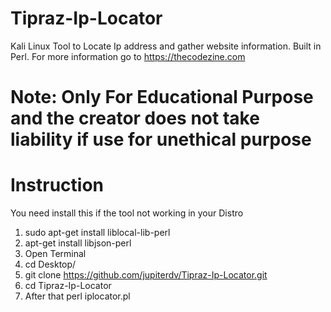 # Tipraz-Ip-Locator
Kali Linux Tool to Locate Ip address and gather website information. Built in Perl.
For more information go to https://thecodezine.com
# Note: Only For Educational Purpose and the creator does not take liability if use for unethical purpose
# Instruction
You need install this if the tool not working in your Distro 
1. sudo apt-get install liblocal-lib-perl 
2. apt-get install libjson-perl 
3. Open Terminal
4. cd Desktop/
5. git clone https://github.com/jupiterdv/Tipraz-Ip-Locator.git
6. cd Tipraz-Ip-Locator
7. After that perl iplocator.pl
